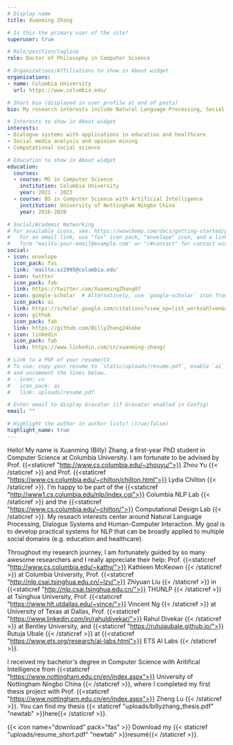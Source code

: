 ```yaml
---
# Display name
title: Xuanming Zhang

# Is this the primary user of the site?
superuser: true

# Role/position/tagline
role: Doctor of Philosophy in Computer Science

# Organizations/Affiliations to show in About widget
organizations:
- name: Columbia University
  url: https://www.columbia.edu/

# Short bio (displayed in user profile at end of posts)
bio: My research interests include Natural Language Processing, Social Computing, Dialogue Systems and Human-Computer Interaction.

# Interests to show in About widget
interests:
- Dialogue systems with applications in education and healthcare
- Social media analysis and opinion mining
- Computational social science

# Education to show in About widget
education:
  courses:
  - course: MS in Computer Science
    institution: Columbia University
    year: 2021 - 2023
  - course: BS in Computer Science with Artificial Intelligence
    institution: University of Nottingham Ningbo China
    year: 2016-2020

# Social/Academic Networking
# For available icons, see: https://wowchemy.com/docs/getting-started/page-builder/#icons
#   For an email link, use "fas" icon pack, "envelope" icon, and a link in the
#   form "mailto:your-email@example.com" or "/#contact" for contact widget.
social:
- icon: envelope
  icon_pack: fas
  link: 'mailto:xz2995@columbia.edu'
- icon: twitter
  icon_pack: fab
  link: https://twitter.com/XuanmingZhang07
- icon: google-scholar  # Alternatively, use `google-scholar` icon from `ai` icon pack
  icon_pack: ai
  link: https://scholar.google.com/citations?view_op=list_works&hl=en&authuser=1&user=AMDiesgAAAAJ
- icon: github
  icon_pack: fab
  link: https://github.com/BillyZhang24kobe
- icon: linkedin
  icon_pack: fab
  link: https://www.linkedin.com/in/xuanming-zhang/

# Link to a PDF of your resume/CV.
# To use: copy your resume to `static/uploads/resume.pdf`, enable `ai` icons in `params.toml`, 
# and uncomment the lines below.
# - icon: cv
#   icon_pack: ai
#   link: uploads/resume.pdf

# Enter email to display Gravatar (if Gravatar enabled in Config)
email: ""

# Highlight the author in author lists? (true/false)
highlight_name: true
---
```

Hello! My name is Xuanming (Billy) Zhang, a first-year PhD student in Computer Science at Columbia University. I am fortunate to be advised by Prof. {{<staticref "http://www.cs.columbia.edu/~zhouyu/">}} Zhou Yu {{< /staticref >}} and Prof. {{<staticref "https://www.cs.columbia.edu/~chilton/chilton.html">}} Lydia Chilton {{< /staticref >}}. I'm happy to be part of the {{<staticref "http://www1.cs.columbia.edu/nlp/index.cgi">}} Columbia NLP Lab {{< /staticref >}} and the {{<staticref "https://www.cs.columbia.edu/~chilton/">}} Computational Design Lab {{< /staticref >}}. My reseach interests center around Natural Language Processing, Dialogue Systems and Human-Computer Interaction. My goal is to develop practical systems for NLP that can be broadly applied to multiple social domains (e.g. education and healthcare).

Throughout my research journey, I am fortunately guided by so many awesome researchers and I really appreciate their help: Prof. {{<staticref "http://www.cs.columbia.edu/~kathy/">}} Kathleen McKeown {{< /staticref >}} at Columbia University, Prof. {{<staticref "http://nlp.csai.tsinghua.edu.cn/~lzy/">}} Zhiyuan Liu {{< /staticref >}} in {{<staticref "http://nlp.csai.tsinghua.edu.cn/">}} THUNLP {{< /staticref >}} at Tsinghua University, Prof. {{<staticref "https://www.hlt.utdallas.edu/~vince/">}} Vincent Ng {{< /staticref >}} at University of Texas at Dallas, Prof. {{<staticref "https://www.linkedin.com/in/rahuldivekar/">}} Rahul Divekar  {{< /staticref >}} at Bentley University, and {{<staticref "https://rutujaubale.github.io/">}} Rutuja Ubale {{< /staticref >}} at {{<staticref "https://www.ets.org/research/ai-labs.html">}} ETS AI Labs {{< /staticref >}}.

<!-- At present, I am a Graduate Research Intern at the {{<staticref "http://www1.cs.columbia.edu/nlp/index.cgi">}} NLP Lab at Columbia {{< /staticref >}}, working closely with Prof. {{<staticref "http://www.cs.columbia.edu/~kathy/">}} Kathleen McKeown {{< /staticref >}} on emotion analysis, and with Prof. {{<staticref "http://www.cs.columbia.edu/~zhouyu/">}} Zhou Yu {{< /staticref >}} on Dialogue Systems. Meanwhile, I also serve as a Collegiate Associate at {{<staticref "https://www.ets.org/research/ai-labs.html">}} ETS AI Labs {{< /staticref >}}, where I work with {{<staticref "https://www.linkedin.com/in/rahuldivekar/">}} Rahul Divekar  {{< /staticref >}} and {{<staticref "https://rutujaubale.github.io/">}} Rutuja Ubale  {{< /staticref >}} on spoken languge understanding for English Language Learning. Before joining Columbia and ETS AI Labs, I was a full-time Research Assistant in {{<staticref "http://nlp.csai.tsinghua.edu.cn/">}} THUNLP {{< /staticref >}} at Tsinghua University, advised by Prof. {{<staticref "http://nlp.csai.tsinghua.edu.cn/~lzy/">}} Zhiyuan Liu {{< /staticref >}} on NLP applications in Computational Social Science. I also keep close connection with Prof. {{<staticref "https://www.hlt.utdallas.edu/~vince/">}} Vincent Ng {{< /staticref >}} at UT Dallas on sentiment analysis. -->
 
I received my bachelor's degree in Computer Science with Aritifical Intelligence from {{<staticref "https://www.nottingham.edu.cn/en/index.aspx">}} University of Nottingham Ningbo China {{< /staticref >}}, where I completed my first thesis project with Prof. {{<staticref "https://www.nottingham.edu.cn/en/index.aspx">}} Zheng Lu {{< /staticref >}}. You can find my thesis {{< staticref "uploads/billyzhang_thesis.pdf" "newtab" >}}here{{< /staticref >}}.
 
 
{{< icon name="download" pack="fas" >}} Download my {{< staticref "uploads/resume_short.pdf" "newtab" >}}resumé{{< /staticref >}}.
